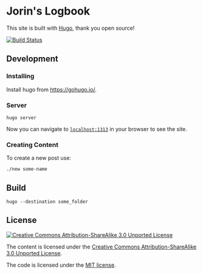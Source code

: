 Jorin's Logbook
===============

This site is built with [Hugo](https://gohugo.io/), thank you open source!


[![Build Status](https://travis-ci.org/jorinvo/me.svg?branch=master)](https://travis-ci.org/jorinvo/me)


Development
-----------

### Installing

Install hugo from https://gohugo.io/.

### Server

```
hugo server
```

Now you can navigate to [`localhost:1313`](http://localhost:1313) in your browser to see the site.

### Creating Content

To create a new post use:

```
./new some-name
```

Build
-----

```
hugo --destination some_folder
```

License
-------

[![Creative Commons Attribution-ShareAlike 3.0 Unported License](https://licensebuttons.net/l/by-sa/3.0/80x15.png)](https://creativecommons.org/licenses/by-sa/3.0/)

The content is licensed under the [Creative Commons Attribution-ShareAlike 3.0 Unported License](https://creativecommons.org/licenses/by-sa/3.0/).

The code is licensed under the [MIT license](https://opensource.org/licenses/MIT).
